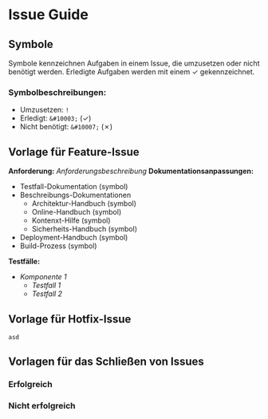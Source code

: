 # Issue Guide

## Symbole

Symbole kennzeichnen Aufgaben in einem Issue, die umzusetzen oder nicht benötigt werden. Erledigte Aufgaben werden mit einem &#10003; gekennzeichnet.

### Symbolbeschreibungen:

* Umzusetzen: `!`
* Erledigt: `&#10003;` (&#10003;)
* Nicht benötigt: `&#10007;` (&#10007;)

## Vorlage für Feature-Issue

**Anforderung:** *Anforderungsbeschreibung*
**Dokumentationsanpassungen:**

* Testfall-Dokumentation (symbol)
* Beschreibungs-Dokumentationen
  * Architektur-Handbuch (symbol)
  * Online-Handbuch (symbol)
  * Kontenxt-Hilfe (symbol)
  * Sicherheits-Handbuch (symbol)
* Deployment-Handbuch (symbol)
* Build-Prozess (symbol)

**Testfälle:**

* *Komponente 1*
  * *Testfall 1*
  * *Testfall 2*

## Vorlage für Hotfix-Issue

`
asd
`

## Vorlagen für das Schließen von Issues

### Erfolgreich

### Nicht erfolgreich